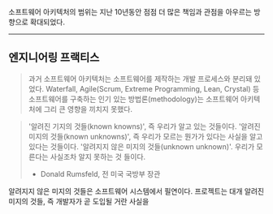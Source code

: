 소프트웨어 아키텍처의 범위는 지난 10년동안 점점 더 많은 책임과 관점을 아우르는 방향으로 확대되었다.

---
## 엔지니어링 프랙티스
> 과거 소프트웨어 아키텍처는 소프트웨어를 제작하는 개발 프로세스와 분리돼 있었다.
> Waterfall, Agile(Scrum, Extreme Programming, Lean, Crystal) 등 소프트웨어를 구축하는 인기 있는 방법론(methodology)는 소프트웨어 아키텍처에 그리 큰 영향을 끼치지 못했다.

> '알려진 기지의 것들(known knowns)', 즉 우리가 알고 있는 것들이다.
> '알려진 미지의 것들(known unknowns)', 즉 우리가 모르는 뭔가가 있다는 사실을 알고 있다는 것들이다.
> '알려지지 않은 미지의 것들(unknown unknown)'. 우리가 모른다는 사실조차 알지 못하는 것 들이다.
>  - Donald Rumsfeld, 전 미국 국방부 장관

알려지지 않은 미지의 것들은 소프트웨어 시스템에서 필연이다. 프로젝트는 대개 알려진 미지의 것들, 즉 개발자가 곧 도입될 거란 사실을 